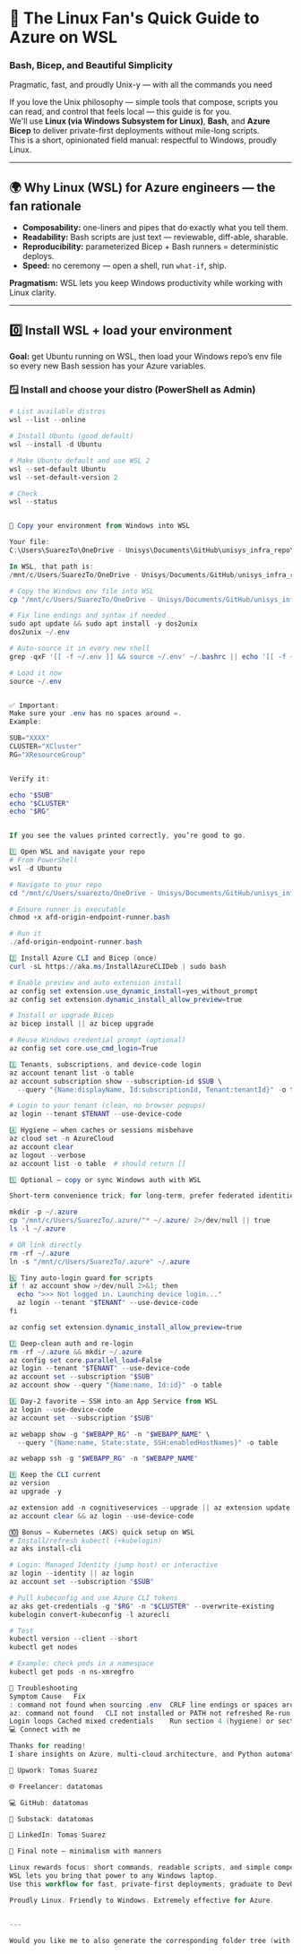 # 🐧 The Linux Fan's Quick Guide to Azure on WSL  
### Bash, Bicep, and Beautiful Simplicity  
Pragmatic, fast, and proudly Unix-y — with all the commands you need

If you love the Unix philosophy — simple tools that compose, scripts you can read, and control that feels local — this guide is for you.  
We'll use **Linux (via Windows Subsystem for Linux)**, **Bash**, and **Azure Bicep** to deliver private-first deployments without mile-long scripts.  
This is a short, opinionated field manual: respectful to Windows, proudly Linux.

---

## 🌍 Why Linux (WSL) for Azure engineers — the fan rationale
- **Composability:** one-liners and pipes that do exactly what you tell them.  
- **Readability:** Bash scripts are just text — reviewable, diff-able, sharable.  
- **Reproducibility:** parameterized Bicep + Bash runners = deterministic deploys.  
- **Speed:** no ceremony — open a shell, run `what-if`, ship.  

**Pragmatism:** WSL lets you keep Windows productivity while working with Linux clarity.

---

## 0️⃣ Install WSL + load your environment  
**Goal:** get Ubuntu running on WSL, then load your Windows repo’s env file so every new Bash session has your Azure variables.

### 🪟 Install and choose your distro (PowerShell as Admin)
```powershell
# List available distros
wsl --list --online

# Install Ubuntu (good default)
wsl --install -d Ubuntu

# Make Ubuntu default and use WSL 2
wsl --set-default Ubuntu
wsl --set-default-version 2

# Check
wsl --status


🧩 Copy your environment from Windows into WSL

Your file:
C:\Users\SuarezTo\OneDrive - Unisys\Documents\GitHub\unisys_infra_repo\wsl_environment.env

In WSL, that path is:
/mnt/c/Users/SuarezTo/OneDrive - Unisys/Documents/GitHub/unisys_infra_repo/wsl_environment.env

# Copy the Windows env file into WSL
cp "/mnt/c/Users/SuarezTo/OneDrive - Unisys/Documents/GitHub/unisys_infra_repo/wsl_environment.env" ~/.env

# Fix line endings and syntax if needed
sudo apt update && sudo apt install -y dos2unix
dos2unix ~/.env

# Auto-source it in every new shell
grep -qxF '[[ -f ~/.env ]] && source ~/.env' ~/.bashrc || echo '[[ -f ~/.env ]] && source ~/.env' >> ~/.bashrc

# Load it now
source ~/.env


✅ Important:
Make sure your .env has no spaces around =.
Example:

SUB="XXXX"
CLUSTER="XCluster"
RG="XResourceGroup"


Verify it:

echo "$SUB"
echo "$CLUSTER"
echo "$RG"


If you see the values printed correctly, you’re good to go.

1️⃣ Open WSL and navigate your repo
# From PowerShell
wsl -d Ubuntu

# Navigate to your repo
cd "/mnt/c/Users/suarezto/OneDrive - Unisys/Documents/GitHub/unisys_infra_repo/iac"

# Ensure runner is executable
chmod +x afd-origin-endpoint-runner.bash

# Run it
./afd-origin-endpoint-runner.bash

2️⃣ Install Azure CLI and Bicep (once)
curl -sL https://aka.ms/InstallAzureCLIDeb | sudo bash

# Enable preview and auto extension install
az config set extension.use_dynamic_install=yes_without_prompt
az config set extension.dynamic_install_allow_preview=true

# Install or upgrade Bicep
az bicep install || az bicep upgrade

# Reuse Windows credential prompt (optional)
az config set core.use_cmd_login=True

3️⃣ Tenants, subscriptions, and device-code login
az account tenant list -o table
az account subscription show --subscription-id $SUB \
  --query "{Name:displayName, Id:subscriptionId, Tenant:tenantId}" -o table

# Login to your tenant (clean, no browser popups)
az login --tenant $TENANT --use-device-code

4️⃣ Hygiene — when caches or sessions misbehave
az cloud set -n AzureCloud
az account clear
az logout --verbose
az account list -o table  # should return []

5️⃣ Optional — copy or sync Windows auth with WSL

Short-term convenience trick; for long-term, prefer federated identities.

mkdir -p ~/.azure
cp "/mnt/c/Users/SuarezTo/.azure/"* ~/.azure/ 2>/dev/null || true
ls -l ~/.azure

# OR link directly
rm -rf ~/.azure
ln -s "/mnt/c/Users/SuarezTo/.azure" ~/.azure

6️⃣ Tiny auto-login guard for scripts
if ! az account show >/dev/null 2>&1; then
  echo ">>> Not logged in. Launching device login..."
  az login --tenant "$TENANT" --use-device-code
fi

az config set extension.dynamic_install_allow_preview=true

7️⃣ Deep-clean auth and re-login
rm -rf ~/.azure && mkdir ~/.azure
az config set core.parallel_load=False
az login --tenant "$TENANT" --use-device-code
az account set --subscription "$SUB"
az account show --query "{Name:name, Id:id}" -o table

8️⃣ Day-2 favorite — SSH into an App Service from WSL
az login --use-device-code
az account set --subscription "$SUB"

az webapp show -g "$WEBAPP_RG" -n "$WEBAPP_NAME" \
  --query "{Name:name, State:state, SSH:enabledHostNames}" -o table

az webapp ssh -g "$WEBAPP_RG" -n "$WEBAPP_NAME"

9️⃣ Keep the CLI current
az version
az upgrade -y

az extension add -n cognitiveservices --upgrade || az extension update -n cognitiveservices
az account clear && az login --use-device-code

🔟 Bonus — Kubernetes (AKS) quick setup on WSL
# Install/refresh kubectl (+kubelogin)
az aks install-cli

# Login: Managed Identity (jump host) or interactive
az login --identity || az login
az account set --subscription "$SUB"

# Pull kubeconfig and use Azure CLI tokens
az aks get-credentials -g "$RG" -n "$CLUSTER" --overwrite-existing
kubelogin convert-kubeconfig -l azurecli

# Test
kubectl version --client --short
kubectl get nodes

# Example: check pods in a namespace
kubectl get pods -n ns-xmregfro

🧼 Troubleshooting
Symptom	Cause	Fix
: command not found when sourcing .env	CRLF line endings or spaces around =	Run dos2unix ~/.env and remove spaces
az: command not found	CLI not installed or PATH not refreshed	Re-run install step and restart WSL
Login loops	Cached mixed credentials	Run section 4 (hygiene) or section 7 (deep-clean)
💻 Connect with me

Thanks for reading!
I share insights on Azure, multi-cloud architecture, and Python automation for data & AI systems.

💼 Upwork: Tomas Suarez

🌐 Freelancer: datatomas

💻 GitHub: datatomas

🧠 Substack: datatomas

🔗 LinkedIn: Tomas Suarez

🏁 Final note — minimalism with manners

Linux rewards focus: short commands, readable scripts, and simple composition.
WSL lets you bring that power to any Windows laptop.
Use this workflow for fast, private-first deployments; graduate to DevOps pipelines for approvals and scale.

Proudly Linux. Friendly to Windows. Extremely effective for Azure.


---

Would you like me to also generate the corresponding folder tree (with `.env.example` and script placeholders) so you can `git add .` and push immediately?

